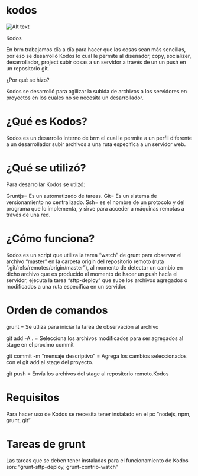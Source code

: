 # kodos

![Alt text](http://abraham.brm.com.co/lafabricadecajas/images/iconos/kodos.png "Optional title")

Kodos



En brm trabajamos día a día para hacer que las cosas sean más sencillas, por eso se desarrolló Kodos lo cual le permite al diseñador, copy, socializer, desarrollador, project subir cosas a un servidor  a través de un un push en un repositorio git.

¿Por qué se hizo?

Kodos se desarrolló para agilizar la subida de archivos a los servidores en proyectos en los cuales no se necesita un desarrollador.


# ¿Qué es Kodos?

Kodos es un desarrollo interno de brm el cual le permite a un perfil diferente a un desarrollador subir archivos a una ruta especifica a un servidor web.

# ¿Qué se utilizó?

Para desarrollar Kodos se utlizó:

Gruntjs= Es un automatizado de tareas.
Git= Es un sistema de versionamiento no centralizado.
Ssh= es el nombre de un protocolo y del programa que lo implementa, y sirve para acceder a máquinas remotas a través de una red.

# ¿Cómo funciona?

Kodos es un script que utiliza la tarea “watch” de grunt para observar el archivo “master” en la carpeta origin del repositorio remoto (ruta “.git/refs/remotes/origin/master”), al momento de detectar un cambio en dicho archivo que es producido al momento de hacer un push hacía el servidor, ejecuta la tarea “sftp-deploy” que sube los archivos agregados o modificados a una ruta especifica en un servidor.



# Orden de comandos

grunt = Se utliza para iniciar la tarea de observación al archivo

git add -A . = Selecciona los archivos modificados para ser agregados al stage en el proximo commit

git commit -m “mensaje descriptivo” = Agrega los cambios seleccionados con el git add al stage del proyecto.

git push = Envía los archivos del stage al repositorio remoto.Kodos


# Requisitos

Para hacer uso de Kodos se necesita tener instalado en el pc “nodejs, npm, grunt, git”

# Tareas de grunt

Las tareas que se deben tener instaladas para el funcionamiento de Kodos son: “grunt-sftp-deploy, grunt-contrib-watch”
